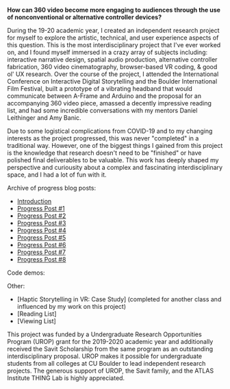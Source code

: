 **How can 360 video become more engaging to audiences through the use of nonconventional or alternative controller devices?**

During the 19-20 academic year, I created an independent research project for myself to explore the artistic, technical, and user experience aspects of this question. This is the most interdisciplinary project that I've ever worked on, and I found myself immersed in a crazy array of subjects including: interactive narrative design, spatial audio production, alternative controller fabrication, 360 video cinematography, browser-based VR coding, & good ol' UX research. Over the course of the project, I attended the International Conference on Interactive Digital Storytelling and the Boulder International Film Festival, built a prototype of a vibrating headband that would communicate between A-Frame and Arduino and the proposal for an accompanying 360 video piece, amassed a decently impressive reading list, and had some incredible conversations with my mentors Daniel Leithinger and Amy Banic. 

Due to some logistical complications from COVID-19 and to my changing interests as the project progressed, this was never "completed" in a traditional way. However, one of the biggest things I gained from this project is the knowledge that research doesn't need to be "finished" or have polished final deliverables to be valuable. This work has deeply shaped my perspective and curiousity about a complex and fascinating interdisciplinary space, and I had a lot of fun with it. 


Archive of progress blog posts:

* [Introduction](./hmpp0.md)
* [Progress Post #1](./hmpp1.md)
* [Progress Post #2](./hmpp2.md)
* [Progress Post #3](./hmpp3.md)
* [Progress Post #4](./hmpp4.md)
* [Progress Post #5](./hmpp5.md)
* [Progress Post #6](./hmpp6.md)
* [Progress Post #7](./hmpp7.md)
* [Progress Post #8](./hmpp8.md)

Code demos:

Other:

* [Haptic Storytelling in VR: Case Study] (completed for another class and influenced by my work on this project)
* [Reading List]
* [Viewing List]

This project was funded by a Undergraduate Research Opportunities Program (UROP) grant for the 2019-2020 academic year and additionally received the Savit Scholarship from the same program as an outstanding interdisciplinary proposal. UROP makes it possible for undergraduate students from all colleges at CU Boulder to lead independent research projects. The generous support of UROP, the Savit family, and the ATLAS Institute THING Lab is highly appreciated.
